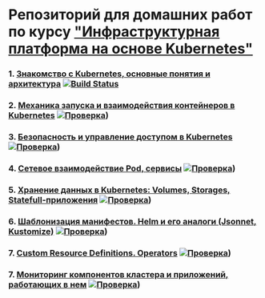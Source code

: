 # Репозиторий для домашних работ по курсу ["Инфраструктурная платформа на основе Kubernetes"](https://otus.ru/lessons/infrastrukturnaya-platforma-na-osnove-kubernetes/)



### 1. [Знакомство с Kubernetes, основные понятия и архитектура](kubernetes-intro/README.md) [![Build Status](https://travis-ci.com/otus-kuber-2020-07/vasiliev-alexey_platform.svg?branch=kubernetes-intro)](https://travis-ci.com/otus-kuber-2020-07/vasiliev-alexey_platform)

### 2. [Механика запуска и взаимодействия контейнеров в Kubernetes](kubernetes-controllers/README.md) [![Проверка](https://travis-ci.com/otus-kuber-2020-07/vasiliev-alexey_platform.svg?branch=kubernetes-controllers)](https://travis-ci.com/otus-kuber-2020-07/vasiliev-alexey_platform))

### 3. [Безопасность и управление доступом в Kubernetes](kubernetes-security/README.md) [![Проверка](https://travis-ci.com/otus-kuber-2020-07/vasiliev-alexey_platform.svg?branch=kubernetes-security)](https://travis-ci.com/otus-kuber-2020-07/vasiliev-alexey_platform))

### 4. [Сетевое взаимодействие Pod, сервисы](kubernetes-networks/README.md) [![Проверка](https://travis-ci.com/otus-kuber-2020-07/vasiliev-alexey_platform.svg?branch=kubernetes-networks)](https://travis-ci.com/otus-kuber-2020-07/vasiliev-alexey_platform))

### 5. [Хранение данных в Kubernetes: Volumes, Storages, Statefull-приложения](kubernetes-volumes/README.md) [![Проверка](https://travis-ci.com/otus-kuber-2020-07/vasiliev-alexey_platform.svg?branch=kubernetes-volumes)](https://travis-ci.com/otus-kuber-2020-07/vasiliev-alexey_platform))

### 6. [Шаблонизация манифестов. Helm и его аналоги (Jsonnet, Kustomize)](kubernetes-templating/README.md) [![Проверка](https://travis-ci.com/otus-kuber-2020-07/vasiliev-alexey_platform.svg?branch=kubernetes-templating)](https://travis-ci.com/otus-kuber-2020-07/vasiliev-alexey_platform))

### 7. [Custom Resource Definitions. Operators](kubernetes-operators/README.md) [![Проверка](https://travis-ci.com/otus-kuber-2020-07/vasiliev-alexey_platform.svg?branch=kubernetes-operators)](https://travis-ci.com/otus-kuber-2020-07/vasiliev-alexey_platform))

### 7. [Мониторинг компонентов кластера и приложений, работающих в нем](kubernetes-monitoring/README.md) [![Проверка](https://travis-ci.com/otus-kuber-2020-07/vasiliev-alexey_platform.svg?branch=kubernetes-monitoring)](https://travis-ci.com/otus-kuber-2020-07/vasiliev-alexey_platform))

